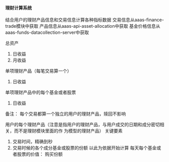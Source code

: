 #### 理财计算系统
 
 结合用户的理财产品信息和交易信息计算各种指标数据
 交易信息从aaas-finance-trade模块中获取
 产品信息从aaas-api-asset-allocation中获取
 基金价格信息从aaas-funds-datacollection-server中获取
 
  总资产
 1. 日收益
 2. 月收益
 
  单项理财产品（每笔交易算一个）
 1. 日收益

  单项理财产品中的每个基金或者股票
 1. 日收益
 
 备注： 每个交易都算一个独立的用户的理财产品，赎回不影响

  用户的每个理财产品（注意是指用户的理财产品，与用户成交的日期和成分密切相关，而不是理财模块里面的作
  为模型的理财产品）
  关键要素
  1. 交易时间，精确到秒
  2. 交易时候的各个成分基金或股票的份额
  以此为依据开始计算
  每天每个基金或者股票的价值： 购买份额